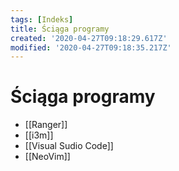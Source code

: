 ```yaml
---
tags: [Indeks]
title: Ściąga programy
created: '2020-04-27T09:18:29.617Z'
modified: '2020-04-27T09:18:35.217Z'
---
```


# Ściąga programy

* [[Ranger]]
* [[i3m]]
* [[Visual Sudio Code]]
* [[NeoVim]]
